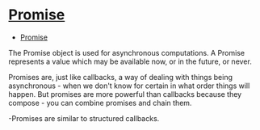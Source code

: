 # [Promise](https://spring.io/understanding/javascript-promises)
+ [Promise](https://www.youtube.com/watch?v=2d7s3spWAzo)

The Promise object is used for asynchronous computations. A Promise represents a value which may be available now, or in the future, or never.

Promises are, just like callbacks, a way of dealing with things being asynchronous - when we don't know for certain in what order things will happen. But promises are more powerful than callbacks because they compose - you can combine promises and chain them.

 -Promises are similar to structured callbacks.
